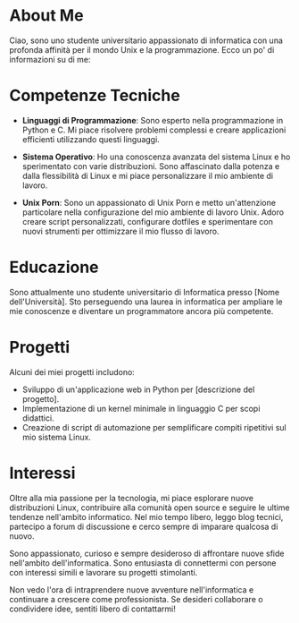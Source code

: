 # 

# About Me

Ciao, sono uno studente universitario appassionato di informatica con una profonda affinità per il mondo Unix e la programmazione. Ecco un po' di informazioni su di me:

# Competenze Tecniche

- **Linguaggi di Programmazione**: Sono esperto nella programmazione in Python e C. Mi piace risolvere problemi complessi e creare applicazioni efficienti utilizzando questi linguaggi.

- **Sistema Operativo**: Ho una conoscenza avanzata del sistema Linux e ho sperimentato con varie distribuzioni. Sono affascinato dalla potenza e dalla flessibilità di Linux e mi piace personalizzare il mio ambiente di lavoro.

- **Unix Porn**: Sono un appassionato di Unix Porn e metto un'attenzione particolare nella configurazione del mio ambiente di lavoro Unix. Adoro creare script personalizzati, configurare dotfiles e sperimentare con nuovi strumenti per ottimizzare il mio flusso di lavoro.

# Educazione

Sono attualmente uno studente universitario di Informatica presso [Nome dell'Università]. Sto perseguendo una laurea in informatica per ampliare le mie conoscenze e diventare un programmatore ancora più competente.

# Progetti

Alcuni dei miei progetti includono:
- Sviluppo di un'applicazione web in Python per [descrizione del progetto].
- Implementazione di un kernel minimale in linguaggio C per scopi didattici.
- Creazione di script di automazione per semplificare compiti ripetitivi sul mio sistema Linux.

# Interessi

Oltre alla mia passione per la tecnologia, mi piace esplorare nuove distribuzioni Linux, contribuire alla comunità open source e seguire le ultime tendenze nell'ambito informatico. Nel mio tempo libero, leggo blog tecnici, partecipo a forum di discussione e cerco sempre di imparare qualcosa di nuovo.

Sono appassionato, curioso e sempre desideroso di affrontare nuove sfide nell'ambito dell'informatica. Sono entusiasta di connettermi con persone con interessi simili e lavorare su progetti stimolanti.

Non vedo l'ora di intraprendere nuove avventure nell'informatica e continuare a crescere come professionista. Se desideri collaborare o condividere idee, sentiti libero di contattarmi!


